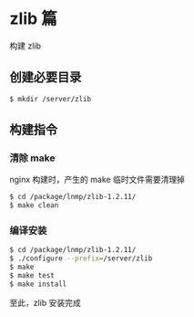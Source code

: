 # zlib 篇

构建 zlib

## 创建必要目录

```sh
$ mkdir /server/zlib
```

## 构建指令

### 清除 make

nginx 构建时，产生的 make 临时文件需要清理掉

```sh
$ cd /package/lnmp/zlib-1.2.11/
$ make clean
```

### 编译安装

```sh
$ cd /package/lnmp/zlib-1.2.11/
$ ./configure --prefix=/server/zlib
$ make
$ make test
$ make install
```

至此，zlib 安装完成
